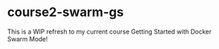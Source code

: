 # course2-swarm-gs
This is a WIP refresh to my current course Getting Started with Docker Swarm Mode!
